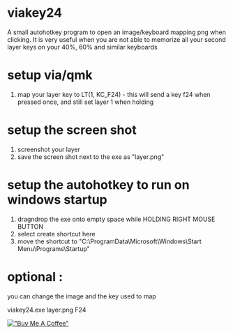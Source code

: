# viakey24
A small autohotkey program to open an image/keyboard mapping png when clicking. 
It is very useful when you are not able to memorize all your second layer keys on your 40%, 60% and similar keyboards

# setup via/qmk
1. map your layer key to LT(1, KC_F24) - this will send a key f24 when pressed once, and still set layer 1 when holding

# setup the screen shot
1. screenshot your layer
2. save the screen shot next to the exe as "layer.png"

# setup the autohotkey to run on windows startup
1. dragndrop the exe onto empty space while HOLDING RIGHT MOUSE BUTTON
2. select create shortcut here
3. move the shortcut to "C:\ProgramData\Microsoft\Windows\Start Menu\Programs\Startup"

# optional :

you can change the image and the key used to map 


viakey24.exe layer.png F24






[!["Buy Me A Coffee"](https://www.buymeacoffee.com/assets/img/custom_images/orange_img.png)](https://www.buymeacoffee.com/originaltomato)
